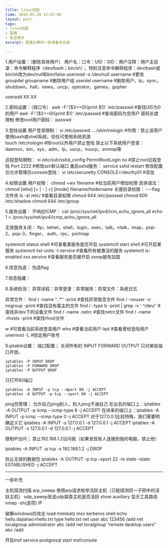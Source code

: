 ```yaml
---
title: linux加固
time: 2016.05.28 12:47:00
layout: post
tags:
- linux加固
- 蓝盾
- 安全相关
excerpt: 蓝盾比赛的一些准备与总结

---
```



1.用户设置：（删除具体用户）
用户名：口令：UID：GID：用户注释：用户主目录：命令解释程序（dev/bash；bin/sh）；
特别注意命令解释程序：dev/bash或bin/sh改为dev/null和bin/false
usermod -s /dev/null username        #更改
groupdel groupname        #删除用户组
userdel username            #删除用户，lp，sync，shutdown，halt，news，uncp，operator，games，gopher

useradd XX XX

2.密码设置：（弱口令）
awk  -F:'($3==0){print $1}' /etc/passwd        #查找UID为0的用户
awk  -F:'($2==0){print $1}' /etc/passwd        #查询密码为空用户
密码长度限制
修改root用户密码：
passwd

3.登陆设置
用户登录限制：
vi /etc/passwd
..../sbin/nologin        #作用：禁止该用户使用bash或shell系统，但任可使用系统资源    
touch /etc/nologin    #除root以外用户禁止登陆
禁止以下系统用户登录：
daemon，bin，sys，adm，lp，uucp，nuucp，smmsp等

远程登陆限制：
vi /etc/ssh/sshd_config
PermitRootLogin no        #禁止root远程登陆
Port 2222        #修改ssh默认端口
重启sshd服务：
service sshd restart
修改配置仅允许管理员console登陆：
vi /etc/securetty
CONSOLE=/dev/tty01        #添加

4.权限设置
用户权限：
chmod +wx filename        #给当前用户增加权限
具体语法：chmod [who] [+ | - | =] [mode] filename/foldername
关键目录权限：        ---flag文件夹
ls -al /etc/        #查看目录权限
chmod 644  /etc/passwd
chmod 600  /etc/shadow
chmod 644  /etc/group

5.服务设置：
不响应ICMP：
cat /proc/sys/net/ipv4/icm_echo_ignore_all
echo 1 > /proc/sys/net/ipv4/icmp_echo_ignore_all

无效服务关闭：
ftp，telnet，shell，login，exec，talk，ntalk，imap，pop-2，pop-3，finger，
auth，rpc，portmap

systemctl status shell	#可查看某服务是否开启
systemctl start shell	#可开启某服务
systemctl list-units -t service		#查看所有被激活的服务
systemctl is-enabled xxx.service	#查看服务是否被开启 
snmp服务加固


6.信息伪造：
伪造flag

7.信息隐藏：


8.系统检测：
异常进程：异常登录：异常服务：异常文件：系统日志

异常文件：
find / -name "..*" -print            #查找异常隐含文件
find / -nouser -o nogroup -print        #查找没有属主的文件
find / -type b -print | grep -v ' ^/dev/'        #查找非dev下的设备文件
find / -name .netrc        #查找netrc文件
find / -name .rhosts -print        #查找rhost文件

w	#可查看当前系统登录用户
who	#查看当前用户
last	#查看曾经登陆用户
unermod -L	#锁定用户账号


9.iptable设置：
端口配置；
关闭所有的 INPUT FORWARD OUTPUT 只对某些端口开放。

    iptables -P INPUT DROP
    iptables -P FORWARD DROP
    iptables -P OUTPUT DROP

只打开80端口

    iptables -A INPUT -p tcp --dport 80 -j ACCEPT
    iptables -A OUTPUT -p tcp --sport 80 -j ACCEPT

ping包管理；
允许自己ping别人，别人ping不通自己
在出去的端口上：iptables -A OUTPUT -p icmp --icmp-type 8 -j ACCEPT
在进来的端口上：iptables -A INPUT -p icmp --icmp-type 0 -j ACCEPT
对于127.0.0.1比较特殊，我们需要明确定义它
			iptables -A INPUT -s 127.0.0.1 -d 127.0.0.1 -j ACCEPT
			iptables -A OUTPUT -s 127.0.0.1 -d 127.0.0.1 -j ACCEPT

限制IP访问；
禁止192.168.1.2访问我（如果发现有人连接到我的电脑，禁止他）

 iptables -A INPUT -p tcp -s 192.168.1.2 -j DROP

防止无效的数据包
 iptables -A OUTPUT -p tcp –sport 22 -m state –state ESTABLISHED -j ACCEPT


----------------------------------------------
一些补充


主机探测扫描
arp_sweep 使用arp请求枚举活跃主机（只能探测同一子网中的活跃主机）
udp_sweep发送udp探查主机是否活跃
show auxiliary  显示工具路径
nmap -sh(选项) IP


破解windows的攻击
load mimikatz
msv
kerberos
shell
echo hello.dajiahao>hello.txt
type hello.txt
net user abc 123456 /add
net localgroup administrator abc /add
net localgroup “remote desktop users" abc /add


开启msf
service postgresql start
msfconsole


